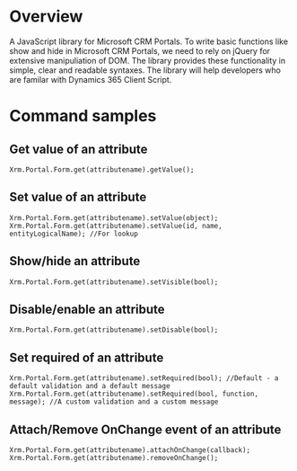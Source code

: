# Overview
A JavaScript library for Microsoft CRM Portals. To write basic functions like show and hide in Microsoft CRM Portals, we need to rely on jQuery for extensive manipuliation of DOM. The library provides these functionality in simple, clear and readable syntaxes. The library will help developers who are familar with Dynamics 365 Client Script.

# Command samples
## Get value of an attribute
```
Xrm.Portal.Form.get(attributename).getValue();
```
## Set value of an attribute
```
Xrm.Portal.Form.get(attributename).setValue(object);
Xrm.Portal.Form.get(attributename).setValue(id, name, entityLogicalName); //For lookup
```
## Show/hide an attribute
```
Xrm.Portal.Form.get(attributename).setVisible(bool);
```
## Disable/enable an attribute
```
Xrm.Portal.Form.get(attributename).setDisable(bool);
```
## Set required of an attribute
```
Xrm.Portal.Form.get(attributename).setRequired(bool); //Default - a default validation and a default message
Xrm.Portal.Form.get(attributename).setRequired(bool, function, message); //A custom validation and a custom message
```
## Attach/Remove OnChange event of an attribute
```
Xrm.Portal.Form.get(attributename).attachOnChange(callback);
Xrm.Portal.Form.get(attributename).removeOnChange();
```

